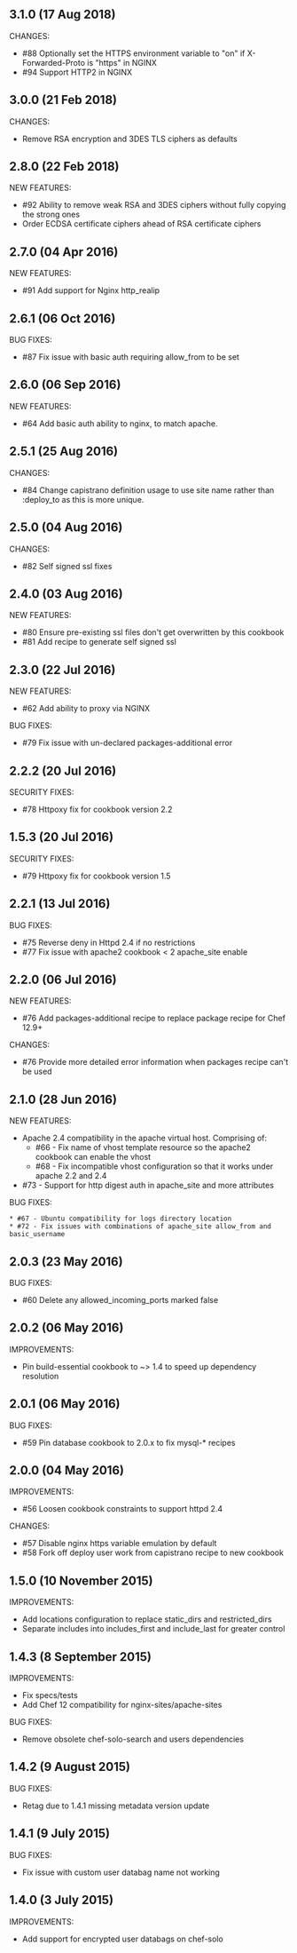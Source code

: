 ## 3.1.0 (17 Aug 2018)

CHANGES:

  * #88 Optionally set the HTTPS environment variable to "on" if X-Forwarded-Proto is "https" in NGINX
  * #94 Support HTTP2 in NGINX

## 3.0.0 (21 Feb 2018)

CHANGES:

  * Remove RSA encryption and 3DES TLS ciphers as defaults

## 2.8.0 (22 Feb 2018)

NEW FEATURES:
  * #92 Ability to remove weak RSA and 3DES ciphers without fully copying the strong ones
  * Order ECDSA certificate ciphers ahead of RSA certificate ciphers

## 2.7.0 (04 Apr 2016)

NEW FEATURES:

  * #91 Add support for Nginx http_realip

## 2.6.1 (06 Oct 2016)

BUG FIXES:

  * #87 Fix issue with basic auth requiring allow_from to be set

## 2.6.0 (06 Sep 2016)

NEW FEATURES:

  * #64 Add basic auth ability to nginx, to match apache.

## 2.5.1 (25 Aug 2016)

CHANGES:

  * #84 Change capistrano definition usage to use site name rather than :deploy_to as this is more unique.

## 2.5.0 (04 Aug 2016)

CHANGES:

  * #82 Self signed ssl fixes

## 2.4.0 (03 Aug 2016)

NEW FEATURES:

  * #80 Ensure pre-existing ssl files don't get overwritten by this cookbook
  * #81 Add recipe to generate self signed ssl

## 2.3.0 (22 Jul 2016)

NEW FEATURES:

  * #62 Add ability to proxy via NGINX

BUG FIXES:

  * #79 Fix issue with un-declared packages-additional error

## 2.2.2 (20 Jul 2016)

SECURITY FIXES:

  * #78 Httpoxy fix for cookbook version 2.2

## 1.5.3 (20 Jul 2016)

SECURITY FIXES:

  * #79 Httpoxy fix for cookbook version 1.5

## 2.2.1 (13 Jul 2016)

BUG FIXES:

  * #75 Reverse <Directory /> deny in Httpd 2.4 if no restrictions
  * #77 Fix issue with apache2 cookbook < 2 apache_site enable

## 2.2.0 (06 Jul 2016)

NEW FEATURES:

  * #76 Add packages-additional recipe to replace package recipe for Chef 12.9+

CHANGES:

  * #76 Provide more detailed error information when packages recipe can't be used

## 2.1.0 (28 Jun 2016)

NEW FEATURES:

  * Apache 2.4 compatibility in the apache virtual host. Comprising of:
    * #66 - Fix name of vhost template resource so the apache2 cookbook can enable the vhost
    * #68 - Fix incompatible vhost configuration so that it works under apache 2.2 and 2.4
  * #73 - Support for http digest auth in apache_site and more attributes

BUG FIXES:

    * #67 - Ubuntu compatibility for logs directory location
    * #72 - Fix issues with combinations of apache_site allow_from and basic_username

## 2.0.3 (23 May 2016)

BUG FIXES:

  * #60 Delete any allowed_incoming_ports marked false

## 2.0.2 (06 May 2016)

IMPROVEMENTS:

  * Pin build-essential cookbook to ~> 1.4 to speed up dependency resolution

## 2.0.1 (06 May 2016)

BUG FIXES:

  * #59 Pin database cookbook to 2.0.x to fix mysql-* recipes

## 2.0.0 (04 May 2016)

IMPROVEMENTS:

  * #56 Loosen cookbook constraints to support httpd 2.4

CHANGES:

  * #57 Disable nginx https variable emulation by default
  * #58 Fork off deploy user work from capistrano recipe to new cookbook

## 1.5.0 (10 November 2015)

IMPROVEMENTS:

  * Add locations configuration to replace static_dirs and restricted_dirs
  * Separate includes into includes_first and include_last for greater control

## 1.4.3 (8 September 2015)

IMPROVEMENTS:

  * Fix specs/tests
  * Add Chef 12 compatibility for nginx-sites/apache-sites

BUG FIXES:

  * Remove obsolete chef-solo-search and users dependencies

## 1.4.2 (9 August 2015)

BUG FIXES:

  * Retag due to 1.4.1 missing metadata version update

## 1.4.1 (9 July 2015)

BUG FIXES:

  * Fix issue with custom user databag name not working

## 1.4.0 (3 July 2015)

IMPROVEMENTS:

  * Add support for encrypted user databags on chef-solo
